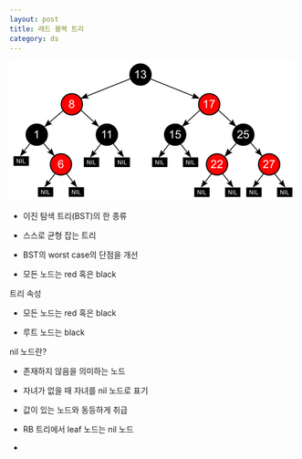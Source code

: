 ```yaml
---
layout: post
title: 레드 블랙 트리
category: ds
---
```


![이진탐색트리](/assets/images/ds/Red-black_tree_0.1.png)

- 이진 탐색 트리(BST)의 한 종류

- 스스로 균형 잡는 트리

- BST의 worst case의 단점을 개선

- 모든 노드는 red 혹은 black

트리 속성

- 모든 노드는 red 혹은 black

- 루트 노드는 black

nil 노드란?

- 존재하지 않음을 의미하는 노드

- 자녀가 없을 때 자녀를 nil 노드로 표기

- 값이 있는 노드와 동등하게 취급

- RB 트리에서 leaf 노드는 nil 노드

- 